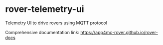 # rover-telemetry-ui
Telemetry UI to drive rovers using MQTT protocol

Comprehensive documentation link: https://app4mc-rover.github.io/rover-docs
